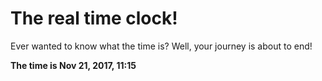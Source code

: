 # The real time clock!

Ever wanted to know what the time is? Well, your journey is about to end!

**The time is Nov 21, 2017, 11:15**